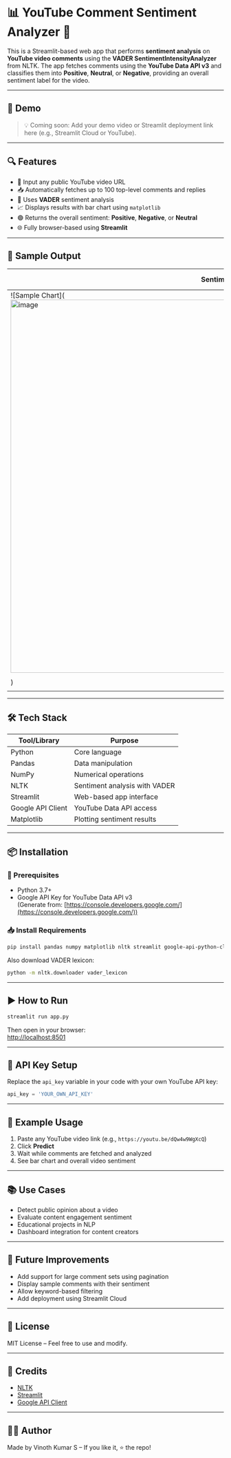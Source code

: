 # 📊 YouTube Comment Sentiment Analyzer 🎥

This is a Streamlit-based web app that performs **sentiment analysis** on **YouTube video comments** using the **VADER SentimentIntensityAnalyzer** from NLTK. The app fetches comments using the **YouTube Data API v3** and classifies them into **Positive**, **Neutral**, or **Negative**, providing an overall sentiment label for the video.

---

## 🚀 Demo

> 💡 Coming soon: Add your demo video or Streamlit deployment link here (e.g., Streamlit Cloud or YouTube).

---

## 🔍 Features

- 🔗 Input any public YouTube video URL
- 📥 Automatically fetches up to 100 top-level comments and replies
- 🧠 Uses **VADER** sentiment analysis
- 📈 Displays results with bar chart using `matplotlib`
- 🟢 Returns the overall sentiment: **Positive**, **Negative**, or **Neutral**
- 🌐 Fully browser-based using **Streamlit**

---

## 📸 Sample Output

| Sentiment Chart | Output Label |
|------------------|--------------|
| ![Sample Chart](<img width="1008" height="867" alt="image" src="https://github.com/user-attachments/assets/34eab13e-dd14-4f39-a780-7d5b9519f707" />
) | `Positive Video` |

---

## 🛠️ Tech Stack

| Tool/Library | Purpose |
|--------------|---------|
| Python | Core language |
| Pandas | Data manipulation |
| NumPy | Numerical operations |
| NLTK | Sentiment analysis with VADER |
| Streamlit | Web-based app interface |
| Google API Client | YouTube Data API access |
| Matplotlib | Plotting sentiment results |

---

## 📦 Installation

### 🔧 Prerequisites

- Python 3.7+
- Google API Key for YouTube Data API v3  
  (Generate from: [https://console.developers.google.com/](https://console.developers.google.com/))

### 📥 Install Requirements

```bash
pip install pandas numpy matplotlib nltk streamlit google-api-python-client
```

Also download VADER lexicon:

```bash
python -m nltk.downloader vader_lexicon
```

---

## ▶️ How to Run

```bash
streamlit run app.py
```

Then open in your browser:  
[http://localhost:8501](http://localhost:8501)

---

## 🔑 API Key Setup

Replace the `api_key` variable in your code with your own YouTube API key:

```python
api_key = 'YOUR_OWN_API_KEY'
```

---

## 📌 Example Usage

1. Paste any YouTube video link (e.g., `https://youtu.be/dQw4w9WgXcQ`)
2. Click **Predict**
3. Wait while comments are fetched and analyzed
4. See bar chart and overall video sentiment

---

## 📚 Use Cases

- Detect public opinion about a video
- Evaluate content engagement sentiment
- Educational projects in NLP
- Dashboard integration for content creators

---

## 🧠 Future Improvements

- Add support for large comment sets using pagination
- Display sample comments with their sentiment
- Allow keyword-based filtering
- Add deployment using Streamlit Cloud

---

## 📜 License

MIT License – Feel free to use and modify.

---

## 🤝 Credits

- [NLTK](https://www.nltk.org/)
- [Streamlit](https://streamlit.io/)
- [Google API Client](https://github.com/googleapis/google-api-python-client)

---

## 🙋‍♂️ Author

Made by Vinoth Kumar S – If you like it, ⭐ the repo!
